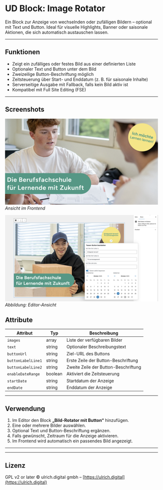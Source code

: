 # UD Block: Image Rotator

Ein Block zur Anzeige von wechselnden oder zufälligen Bildern – optional mit Text und Button.
Ideal für visuelle Highlights, Banner oder saisonale Aktionen, die sich automatisch austauschen lassen.

---

## Funktionen

- Zeigt ein zufälliges oder festes Bild aus einer definierten Liste
- Optionaler Text und Button unter dem Bild
- Zweizeilige Button-Beschriftung möglich
- Zeitsteuerung über Start- und Enddatum (z. B. für saisonale Inhalte)
- Serverseitige Ausgabe mit Fallback, falls kein Bild aktiv ist
- Kompatibel mit Full Site Editing (FSE)

---
## Screenshots

![Frontend-Ansicht](./assets/ud-image-rotator.png)
*Ansicht im Frontend*

![Editor-Ansicht](./assets/ud-image-rotator_02.png)
*Abbildung: Editor-Ansicht*

## Attribute

| Attribut | Typ | Beschreibung |
|-----------|-----|--------------|
| `images` | array | Liste der verfügbaren Bilder |
| `text` | string | Optionaler Beschreibungstext |
| `buttonUrl` | string | Ziel-URL des Buttons |
| `buttonLabelLine1` | string | Erste Zeile der Button-Beschriftung |
| `buttonLabelLine2` | string | Zweite Zeile der Button-Beschriftung |
| `enableDateRange` | boolean | Aktiviert die Zeitsteuerung |
| `startDate` | string | Startdatum der Anzeige |
| `endDate` | string | Enddatum der Anzeige |

---

## Verwendung

1. Im Editor den Block **„Bild-Rotator mit Button“** hinzufügen.
2. Eine oder mehrere Bilder auswählen.
3. Optional Text und Button-Beschriftung ergänzen.
4. Falls gewünscht, Zeitraum für die Anzeige aktivieren.
5. Im Frontend wird automatisch ein passendes Bild angezeigt.

---

---

## Lizenz

GPL v2 or later
© ulrich.digital gmbh – [https://ulrich.digital](https://ulrich.digital)
